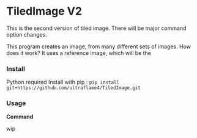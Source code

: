 # TiledImage V2

This is the second version of tiled image. There will be major command option changes.

This program creates an image, from many different sets of images.
How does it work?
It uses a reference image, which will be the

### Install
Python required
Install with pip : `pip install git+https://github.com/ultraflame4/TiledImage.git`

### Usage
**Command**

wip
